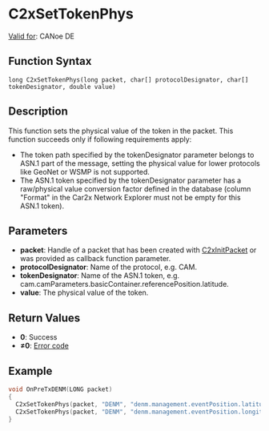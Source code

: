 # C2xSetTokenPhys

[Valid for](../../../Shared/FeatureAvailability.md): CANoe DE

## Function Syntax

`long C2xSetTokenPhys(long packet, char[] protocolDesignator, char[] tokenDesignator, double value)`

## Description

This function sets the physical value of the token in the packet. This function succeeds only if following requirements apply:

- The token path specified by the tokenDesignator parameter belongs to ASN.1 part of the message, setting the physical value for lower protocols like GeoNet or WSMP is not supported.
- The ASN.1 token specified by the tokenDesignator parameter has a raw/physical value conversion factor defined in the database (column "Format" in the Car2x Network Explorer must not be empty for this ASN.1 token).

## Parameters

- **packet**: Handle of a packet that has been created with [C2xInitPacket](CAPLfunctionC2xInitPacket.md) or was provided as callback function parameter.
- **protocolDesignator**: Name of the protocol, e.g. CAM.
- **tokenDesignator**: Name of the ASN.1 token, e.g. cam.camParameters.basicContainer.referencePosition.latitude.
- **value**: The physical value of the token.

## Return Values

- **0**: Success
- **≠0**: [Error code](../CAPLfunctionsCar2xErrorCodes.md)

## Example

```c
void OnPreTxDENM(LONG packet)
{
  C2xSetTokenPhys(packet, "DENM", "denm.management.eventPosition.latitude", 10.11);
  C2xSetTokenPhys(packet, "DENM", "denm.management.eventPosition.longitude", -2.2);
}
```
